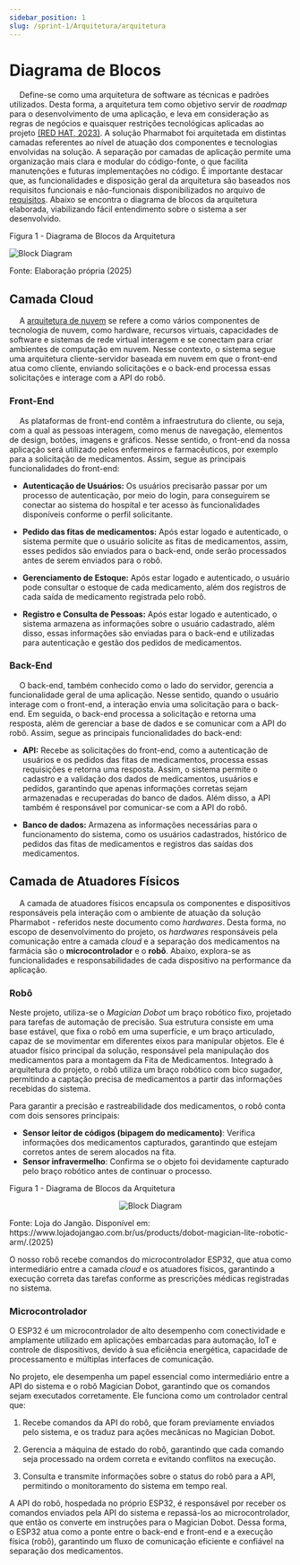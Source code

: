 ```yaml
---
sidebar_position: 1
slug: /sprint-1/Arquitetura/arquitetura
---
```


# Diagrama de Blocos

&emsp; Define-se como uma arquitetura de software as técnicas e padrões utilizados. Desta forma, a arquitetura tem como objetivo servir de *roadmap* para o desenvolvimento de uma aplicação, e leva em consideração as regras de negócios e quaisquer restrições tecnológicas aplicadas ao projeto [(RED HAT, 2023)](../referencias.md). A solução Pharmabot foi arquitetada em distintas camadas referentes ao nível de atuação dos componentes e tecnologias envolvidas na solução. A separação por camadas de aplicação permite uma organização mais clara e modular do código-fonte, o que facilita manutenções e futuras implementações no código. É importante destacar que, as funcionalidades e disposição geral da arquitetura são baseados nos requisitos funcionais e não-funcionais disponibilizados no arquivo de [requisitos](/Sprint-1/Arquitetura/requisitos.md). Abaixo se encontra o diagrama de blocos da arquitetura elaborada, viabilizando fácil entendimento sobre o sistema a ser desenvolvido.

<p style={{textAlign: 'center'}}>Figura 1 - Diagrama de Blocos da Arquitetura</p>

![Block Diagram](/img/arquitetura/block-diagram.png)

<p style={{textAlign: 'center'}}>Fonte: Elaboração própria (2025)</p>

## Camada Cloud

&emsp; A [arquitetura de nuvem](https://cloud.google.com/learn/what-is-cloud-architecture?hl=pt-BR) se refere a como vários componentes de tecnologia de nuvem, como hardware, recursos virtuais, capacidades de software e sistemas de rede virtual interagem e se conectam para criar ambientes de computação em nuvem. Nesse contexto, o sistema segue uma arquitetura cliente-servidor baseada em nuvem em que o  front-end atua como cliente, enviando solicitações e o back-end processa essas solicitações e interage com a API do robô.

### Front-End

&emsp; As plataformas de front-end contêm a infraestrutura do cliente, ou seja,  com a qual as pessoas interagem, como menus de navegação, elementos de design, botões, imagens e gráficos. Nesse sentido, o front-end da nossa aplicação será utilizado pelos enfermeiros e farmacêuticos, por exemplo para a solicitação de medicamentos. Assim, segue as principais funcionalidades do front-end:

- **Autenticação de Usuários:** Os usuários precisarão passar por um processo de autenticação, por meio do login, para conseguirem se conectar ao sistema do hospital e ter acesso às funcionalidades disponíveis conforme o perfil solicitante.


- **Pedido das fitas de medicamentos:** Após estar logado e autenticado, o sistema permite que o usuário solicite as fitas de medicamentos, assim, esses pedidos são enviados para o back-end, onde serão processados antes de serem enviados para o robô.  
    
- **Gerenciamento de Estoque:** Após estar logado e autenticado, o usuário pode consultar o estoque de cada medicamento, além dos registros de cada saída de medicamento registrada pelo robô.
    
- **Registro e Consulta de Pessoas:** Após estar logado e autenticado, o sistema armazena as informações sobre o usuário cadastrado, além disso, essas informações são enviadas para o back-end e utilizadas para autenticação e gestão dos pedidos de medicamentos.


### Back-End

&emsp; O back-end, também conhecido como o lado do servidor,  gerencia a funcionalidade geral de uma aplicação. Nesse sentido, quando o usuário interage com o front-end, a interação envia uma solicitação para o back-end. Em seguida, o  back-end processa a solicitação e retorna uma resposta, além de gerenciar a base de dados e se comunicar com a API do robô. Assim, segue as principais funcionalidades do back-end:

- **API:** Recebe as solicitações do front-end, como a autenticação de usuários e os pedidos das fitas de medicamentos, processa essas requisições e retorna uma resposta. Assim, o sistema permite o cadastro e a validação dos dados de medicamentos, usuários e pedidos, garantindo que apenas informações corretas sejam armazenadas e recuperadas do banco de dados. Além disso, a API também é responsável por comunicar-se com a API do robô.
    
- **Banco de dados:** Armazena as informações necessárias para o funcionamento do sistema, como os usuários cadastrados, histórico de pedidos das fitas de medicamentos e registros das saídas dos medicamentos.

## Camada de Atuadores Físicos

&emsp; A camada de atuadores físicos encapsula os componentes e dispositivos responsáveis pela interação com o ambiente de atuação da solução Pharmabot - referidos neste documento como *hardwares*. Desta forma, no escopo de desenvolvimento do projeto, os *hardwares* responsáveis pela comunicação entre a camada *cloud* e a separação dos medicamentos na farmácia são o **microcontrolador** e o **robô**. Abaixo, explora-se as funcionalidades e responsabilidades de cada dispositivo na performance da aplicação.

### Robô

Neste projeto, utiliza-se o *Magician Dobot* um braço robótico fixo, projetado para tarefas de automação de precisão. Sua estrutura consiste em uma base estável, que fixa o robô em uma superfície, e um braço articulado, capaz de se movimentar em diferentes eixos para manipular objetos. Ele é atuador físico principal da solução, responsável pela manipulação dos medicamentos para a montagem da Fita de Medicamentos. Integrado à arquitetura do projeto, o robô utiliza um braço robótico com bico sugador, permitindo a captação precisa de medicamentos a partir das informações recebidas do sistema.  

Para garantir a precisão e rastreabilidade dos medicamentos, o robô conta com dois sensores principais:
- **Sensor leitor de códigos (bipagem do medicamento)**: Verifica informações dos medicamentos capturados, garantindo que estejam corretos antes de serem alocados na fita.
- **Sensor infravermelho**: Confirma se o objeto foi devidamente capturado pelo braço robótico antes de continuar o processo. 


<p style={{textAlign: 'center'}}>Figura 1 - Diagrama de Blocos da Arquitetura</p>

<div align="center">

![Block Diagram](/img/arquitetura/dobot-magician.jpg)

</div>

<p style={{textAlign: 'center'}}>Fonte: Loja do Jangão. Disponível em: https://www.lojadojangao.com.br/us/products/dobot-magician-lite-robotic-arm/.(2025)</p>



O nosso robô recebe comandos do microcontrolador ESP32, que atua como intermediário entre a camada *cloud* e os atuadores físicos, garantindo a execução correta das tarefas conforme as prescrições médicas registradas no sistema.

### Microcontrolador

O ESP32 é um microcontrolador de alto desempenho com conectividade e amplamente utilizado em aplicações embarcadas para automação, IoT e controle de dispositivos, devido à sua eficiência energética, capacidade de processamento e múltiplas interfaces de comunicação. 

No projeto, ele desempenha um papel essencial como intermediário entre a API do sistema e o robô Magician Dobot, garantindo que os comandos sejam executados corretamente. Ele funciona como um controlador central que:

1. Recebe comandos da API do robô, que foram previamente enviados pelo sistema, e os traduz para ações mecânicas no Magician Dobot.

2. Gerencia a máquina de estado do robô, garantindo que cada comando seja processado na ordem correta e evitando conflitos na execução.

3. Consulta e transmite informações sobre o status do robô para a API, permitindo o monitoramento do sistema em tempo real.

A API do robô, hospedada no próprio ESP32, é responsável por receber os comandos enviados pela API do sistema e repassá-los ao microcontrolador, que então os converte em instruções para o Magician Dobot. Dessa forma, o ESP32 atua como a ponte entre o back-end e front-end e a execução física (robô), garantindo um fluxo de comunicação eficiente e confiável na separação dos medicamentos.